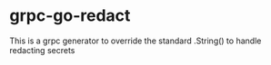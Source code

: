 # grpc-go-redact
This is a grpc generator to override the standard .String() to handle redacting secrets
